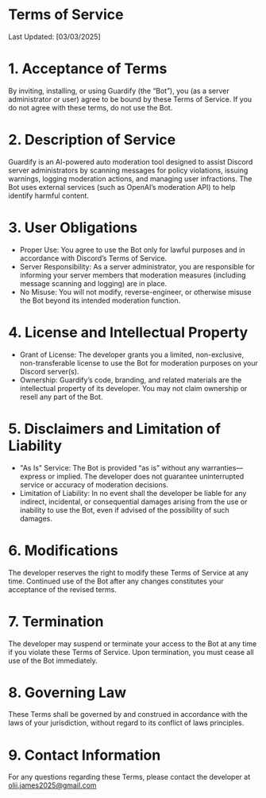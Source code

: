 # Terms of Service
Last Updated: [03/03/2025]

# 1. Acceptance of Terms
By inviting, installing, or using Guardify (the “Bot”), you (as a server administrator or user) agree to be bound by these Terms of Service. If you do not agree with these terms, do not use the Bot.

# 2. Description of Service
Guardify is an AI-powered auto moderation tool designed to assist Discord server administrators by scanning messages for policy violations, issuing warnings, logging moderation actions, and managing user infractions. The Bot uses external services (such as OpenAI’s moderation API) to help identify harmful content.

# 3. User Obligations
- Proper Use: You agree to use the Bot only for lawful purposes and in accordance with Discord’s Terms of Service.
- Server Responsibility: As a server administrator, you are responsible for informing your server members that moderation measures (including message scanning and logging) are in place.
- No Misuse: You will not modify, reverse-engineer, or otherwise misuse the Bot beyond its intended moderation function.
# 4. License and Intellectual Property
- Grant of License: The developer grants you a limited, non-exclusive, non-transferable license to use the Bot for moderation purposes on your Discord server(s).
- Ownership: Guardify’s code, branding, and related materials are the intellectual property of its developer. You may not claim ownership or resell any part of the Bot.
# 5. Disclaimers and Limitation of Liability
- "As Is" Service: The Bot is provided “as is” without any warranties—express or implied. The developer does not guarantee uninterrupted service or accuracy of moderation decisions.
- Limitation of Liability: In no event shall the developer be liable for any indirect, incidental, or consequential damages arising from the use or inability to use the Bot, even if advised of the possibility of such damages.
# 6. Modifications
The developer reserves the right to modify these Terms of Service at any time. Continued use of the Bot after any changes constitutes your acceptance of the revised terms.

# 7. Termination
The developer may suspend or terminate your access to the Bot at any time if you violate these Terms of Service. Upon termination, you must cease all use of the Bot immediately.

# 8. Governing Law
These Terms shall be governed by and construed in accordance with the laws of your jurisdiction, without regard to its conflict of laws principles.

# 9. Contact Information
For any questions regarding these Terms, please contact the developer at olii.james2025@gmail.com

